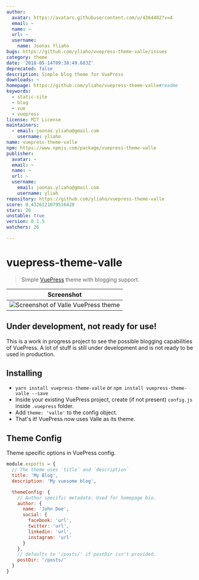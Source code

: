 ```yaml
---
author:
  avatar: https://avatars.githubusercontent.com/u/4364402?v=4
  email: ~
  name: ~
  url: ~
  username:
    name: Joonas Yliaho
bugs: https://github.com/yliaho/vuepress-theme-valle/issues
category: theme
date: '2018-05-14T09:38:49.683Z'
deprecated: false
description: Simple blog theme for VuePress
downloads: ~
homepage: https://github.com/yliaho/vuepress-theme-valle#readme
keywords:
  - static-site
  - blog
  - vue
  - vuepress
license: MIT License
maintainers:
  - email: joonas.yliaho@gmail.com
    username: yliaho
name: vuepress-theme-valle
npm: https://www.npmjs.com/package/vuepress-theme-valle
publisher:
  avatar: ~
  email: ~
  name: ~
  url: ~
  username:
    email: joonas.yliaho@gmail.com
    username: yliah
repository: https://github.com/yliaho/vuepress-theme-valle
score: 0.4326121079516428
stars: 26
unstable: true
version: 0.1.5
watchers: 26

---
```


# vuepress-theme-valle

> Simple [VuePress](https://github.com/vuejs/vuepress) theme with blogging support.

| Screenshot                                              |
| ------------------------------------------------------- |
| ![Screenshot of Valle VuePress theme](./screenshot.png) |

## **Under development, not ready for use!**

This is a work in progress project to see the possible blogging capabilities of VuePress. A lot of stuff is still under development and is not ready to be used in production.

## Installing

* `yarn install vuepress-theme-valle` or `npm install vuepress-theme-valle --save`
* Inside your existing VuePress project, create (if not present) `config.js` inside `.vuepress` folder.
* Add `theme: 'valle'` to the config object.
* That's it! VuePress now uses Valle as its theme.

## Theme Config

Theme specific options in VuePress config.

```javascript
module.exports = {
  // The theme uses `title` and `description`
  title: 'My Blog',
  description: 'My vuesome blog',

  themeConfig: {
    // Author specific metadata. Used for homepage bio.
    author: {
      name: 'John Doe',
      social: {
        facebook: 'url',
        twitter: 'url',
        linkedin: 'url',
        instagram: 'url'
      }
    },
    // defaults to '/posts/' if postDir isn't provided.
    postDir: '/posts/'
  }
}
```
